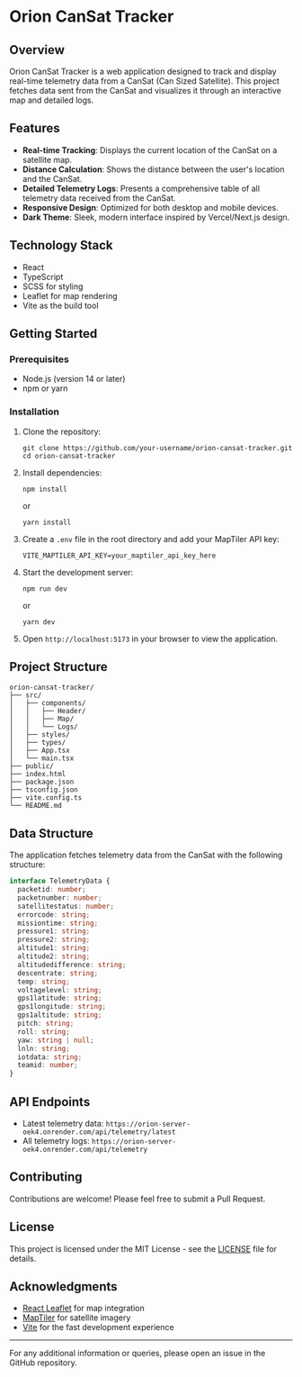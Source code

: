 # Orion CanSat Tracker

## Overview

Orion CanSat Tracker is a web application designed to track and display real-time telemetry data from a CanSat (Can Sized Satellite). This project fetches data sent from the CanSat and visualizes it through an interactive map and detailed logs.

## Features

- **Real-time Tracking**: Displays the current location of the CanSat on a satellite map.
- **Distance Calculation**: Shows the distance between the user's location and the CanSat.
- **Detailed Telemetry Logs**: Presents a comprehensive table of all telemetry data received from the CanSat.
- **Responsive Design**: Optimized for both desktop and mobile devices.
- **Dark Theme**: Sleek, modern interface inspired by Vercel/Next.js design.

## Technology Stack

- React
- TypeScript
- SCSS for styling
- Leaflet for map rendering
- Vite as the build tool

## Getting Started

### Prerequisites

- Node.js (version 14 or later)
- npm or yarn

### Installation

1. Clone the repository:
   ```
   git clone https://github.com/your-username/orion-cansat-tracker.git
   cd orion-cansat-tracker
   ```

2. Install dependencies:
   ```
   npm install
   ```
   or
   ```
   yarn install
   ```

3. Create a `.env` file in the root directory and add your MapTiler API key:
   ```
   VITE_MAPTILER_API_KEY=your_maptiler_api_key_here
   ```

4. Start the development server:
   ```
   npm run dev
   ```
   or
   ```
   yarn dev
   ```

5. Open `http://localhost:5173` in your browser to view the application.

## Project Structure

```
orion-cansat-tracker/
├── src/
│   ├── components/
│   │   ├── Header/
│   │   ├── Map/
│   │   └── Logs/
│   ├── styles/
│   ├── types/
│   ├── App.tsx
│   └── main.tsx
├── public/
├── index.html
├── package.json
├── tsconfig.json
├── vite.config.ts
└── README.md
```

## Data Structure

The application fetches telemetry data from the CanSat with the following structure:

```typescript
interface TelemetryData {
  packetid: number;
  packetnumber: number;
  satellitestatus: number;
  errorcode: string;
  missiontime: string;
  pressure1: string;
  pressure2: string;
  altitude1: string;
  altitude2: string;
  altitudedifference: string;
  descentrate: string;
  temp: string;
  voltagelevel: string;
  gps1latitude: string;
  gps1longitude: string;
  gps1altitude: string;
  pitch: string;
  roll: string;
  yaw: string | null;
  lnln: string;
  iotdata: string;
  teamid: number;
}
```

## API Endpoints

- Latest telemetry data: `https://orion-server-oek4.onrender.com/api/telemetry/latest`
- All telemetry logs: `https://orion-server-oek4.onrender.com/api/telemetry`

## Contributing

Contributions are welcome! Please feel free to submit a Pull Request.

## License

This project is licensed under the MIT License - see the [LICENSE](LICENSE) file for details.

## Acknowledgments

- [React Leaflet](https://react-leaflet.js.org/) for map integration
- [MapTiler](https://www.maptiler.com/) for satellite imagery
- [Vite](https://vitejs.dev/) for the fast development experience

---

For any additional information or queries, please open an issue in the GitHub repository.